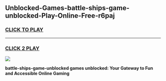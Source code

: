 
## Unblocked-Games-battle-ships-game-unblocked-Play-Online-Free-r6paj
<h3>
<a href="https://premium76.site?title=battle-ships-game-unblocked&ref=26A">CLICK TO PLAY</a></h3>
<hr>

<h3>
<a href="https://premium76.site?title=battle-ships-game-unblocked&ref=26A">CLICK 2 PLAY</a>
  
</h3>

<a href="https://premium76.site?title=battle-ships-game-unblocked&ref=26A"><img src="https://clearcache.store/games.png"></a>


**battle-ships-game-unblocked games unblocked: Your Gateway to Fun and Accessible Online Gaming**
